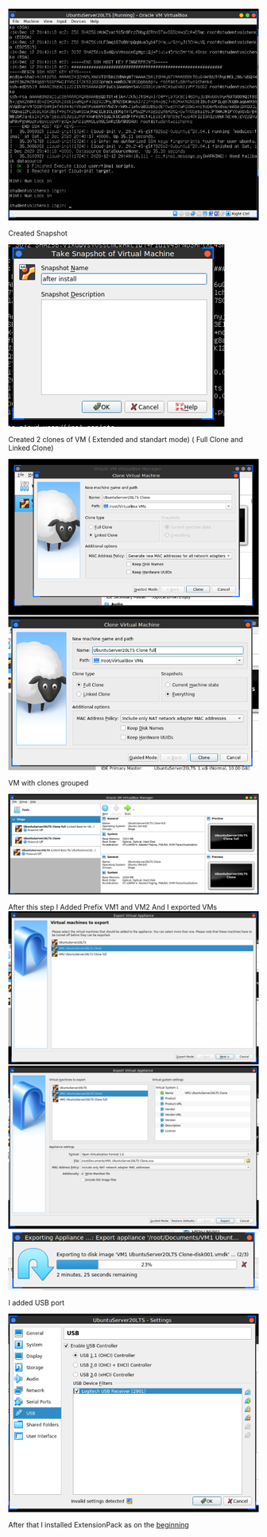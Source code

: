 ![1.png](https://github.com/Twicer/DevOps_online_Dnipro_2020Q42021Q1/blob/master/m2/task2.1/screens/2020-12-12_22-41.png)

Created Snapshot

![2.png](https://github.com/Twicer/DevOps_online_Dnipro_2020Q42021Q1/blob/master/m2/task2.1/screens/2020-12-12_22-43.png)

Created 2 clones of VM ( Extended and standart mode) ( Full Clone and Linked Clone)

![3.png](https://github.com/Twicer/DevOps_online_Dnipro_2020Q42021Q1/blob/master/m2/task2.1/screens/2020-12-12_22-44.png)
![4.png](https://github.com/Twicer/DevOps_online_Dnipro_2020Q42021Q1/blob/master/m2/task2.1/screens/2020-12-12_22-45.png)

VM with clones grouped 

![5.png](https://github.com/Twicer/DevOps_online_Dnipro_2020Q42021Q1/blob/master/m2/task2.1/screens/2020-12-12_22-48.png)

After this step I Added Prefix VM1 and VM2 And I exported VMs
![6.png](https://github.com/Twicer/DevOps_online_Dnipro_2020Q42021Q1/blob/master/m2/task2.1/screens/2020-12-12_23-06.png)
![7.png](https://github.com/Twicer/DevOps_online_Dnipro_2020Q42021Q1/blob/master/m2/task2.1/screens/2020-12-12_23-07.png)
![8.png](https://github.com/Twicer/DevOps_online_Dnipro_2020Q42021Q1/blob/master/m2/task2.1/screens/2020-12-12_23-08.png)

I added USB port

![9.png](https://github.com/Twicer/DevOps_online_Dnipro_2020Q42021Q1/blob/master/m2/task2.1/screens/2020-12-12_23-10.png)


After that I installed ExtensionPack as on the [beginning](https://github.com/Twicer/DevOps_online_Dnipro_2020Q42021Q1/blob/master/m2/task2.1/readme.md) 

